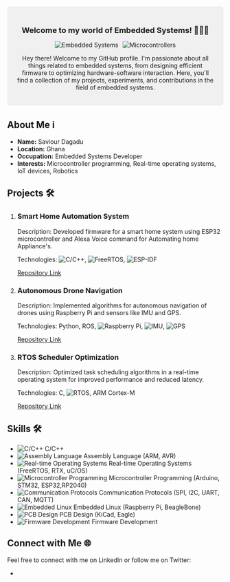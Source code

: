 <div style="background-color: #f0f0f0; padding: 20px; border-radius: 5px; margin-bottom: 20px;">
    <h2 style="text-align: center; font-size: 18px;">Welcome to my world of Embedded Systems! 👨‍💻🚀</h2>
    <div style="display: flex; justify-content: center;">
        <div style="margin-right: 10px;">
            <img src="https://img.shields.io/badge/Embedded-Systems-orange" alt="Embedded Systems">
        </div>
        <div>
            <img src="https://img.shields.io/badge/Microcontrollers-Expert-brightgreen" alt="Microcontrollers">
        </div>
    </div>
    <p style="text-align: center;">Hey there! Welcome to my GitHub profile. I'm passionate about all things related to embedded systems, from designing efficient firmware to optimizing hardware-software interaction. Here, you'll find a collection of my projects, experiments, and contributions in the field of embedded systems.</p>
</div>

<h2>About Me ℹ️</h2>
<ul>
    <li><strong>Name:</strong> Saviour Dagadu</li>
    <li><strong>Location:</strong> Ghana</li>
    <li><strong>Occupation:</strong> Embedded Systems Developer</li>
    <li><strong>Interests:</strong> Microcontroller programming, Real-time operating systems, IoT devices, Robotics</li>
</ul>

<h2>Projects 🛠️</h2>
<ol>
    <li>
        <h3>Smart Home Automation System</h3>
        <p>Description: Developed firmware for a smart home system using ESP32 microcontroller and Alexa Voice command for Automating home Appliance's.</p>
        <p>Technologies: <img src="https://img.shields.io/badge/C/C++-intermediate-blue" alt="C/C++">, <img src="https://img.shields.io/badge/FreeRTOS-intermediate-blue" alt="FreeRTOS">, <img src="https://img.shields.io/badge/ESP--IDF-Expert-blue" alt="ESP-IDF">
        <p><a href="#">Repository Link</a></p>
    </li>
    <li>
        <h3>Autonomous Drone Navigation</h3>
        <p>Description: Implemented algorithms for autonomous navigation of drones using Raspberry Pi and sensors like IMU and GPS.</p>
        <p>Technologies: Python, ROS, <img src="https://img.shields.io/badge/Raspberry%20Pi-Advanced-green" alt="Raspberry Pi">, <img src="https://img.shields.io/badge/IMU-Expert-green" alt="IMU">, <img src="https://img.shields.io/badge/GPS-Expert-green" alt="GPS"></p>
        <p><a href="#">Repository Link</a></p>
    </li>
    <li>
        <h3>RTOS Scheduler Optimization</h3>
        <p>Description: Optimized task scheduling algorithms in a real-time operating system for improved performance and reduced latency.</p>
        <p>Technologies: C, <img src="https://img.shields.io/badge/RTOS-Expert-yellow" alt="RTOS">, ARM Cortex-M</p>
        <p><a href="#">Repository Link</a></p>
    </li>
</ol>

<h2>Skills 🛠️</h2>
<ul>
    <li><img src="https://img.shields.io/badge/C%2FC++-Expert-blue" alt="C/C++"> C/C++</li>
    <li><img src="https://img.shields.io/badge/Assembly%20Language-intermediate-yellow" alt="Assembly Language"> Assembly Language (ARM, AVR)</li>
    <li><img src="https://img.shields.io/badge/Real--time%20Operating%20Systems-Expert-green" alt="Real-time Operating Systems"> Real-time Operating Systems (FreeRTOS, RTX, uC/OS)</li>
    <li><img src="https://img.shields.io/badge/Microcontroller%20Programming-Expert-brightgreen" alt="Microcontroller Programming"> Microcontroller Programming (Arduino, STM32, ESP32,RP2040)</li>
    <li><img src="https://img.shields.io/badge/Communication%20Protocols-Advanced-yellow" alt="Communication Protocols"> Communication Protocols (SPI, I2C, UART, CAN, MQTT)</li>
    <li><img src="https://img.shields.io/badge/Embedded%20Linux-Intermediate-orange" alt="Embedded Linux"> Embedded Linux (Raspberry Pi, BeagleBone)</li>
    <li><img src="https://img.shields.io/badge/PCB%20Design-Intermediate-orange" alt="PCB Design"> PCB Design (KiCad, Eagle)</li>
    <li><img src="https://img.shields.io/badge/Firmware%20Development-Expert-brightgreen" alt="Firmware Development"> Firmware Development</li>
</ul>

<h2>Connect with Me 🌐</h2>
<p>Feel free to connect with me on LinkedIn or follow me on Twitter:</p>
<ul>
    <li><a href="#"><img src="https://img.shields.io/b
